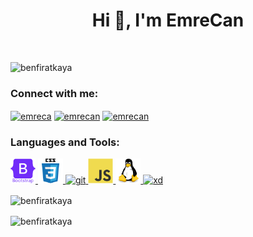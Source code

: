 <h1 align="center">Hi 👋, I'm EmreCan</h1>
<br>
<p align="left"> <img src="https://komarev.com/ghpvc/?username=benfiratkaya&label=Profile%20views&color=0e75b6&style=flat" alt="benfiratkaya" /> </p>

<h3 align="left">Connect with me:</h3>
<p align="left">
<a href="https://www.facebook.com/emre.xcn/" target="blank"><img align="center" src="https://cdn.jsdelivr.net/npm/simple-icons@3.0.1/icons/facebook.svg" alt="emreca" height="30" width="40" /></a>
<a href="https://linkedin.com/in/" target="blank"><img align="center" src="https://cdn.jsdelivr.net/npm/simple-icons@3.0.1/icons/linkedin.svg" alt="emrecan" height="30" width="40" /></a>
<a href="https://instagram.com/" target="blank"><img align="center" src="https://cdn.jsdelivr.net/npm/simple-icons@3.0.1/icons/instagram.svg" alt="emrecan" height="30" width="40" /></a>
</p>

<h3 align="left">Languages and Tools:</h3>
<p align="left"> <a href="https://getbootstrap.com" target="_blank"> <img src="https://raw.githubusercontent.com/devicons/devicon/master/icons/bootstrap/bootstrap-plain-wordmark.svg" alt="bootstrap" width="40" height="40"/> </a> <a href="https://www.w3schools.com/css/" target="_blank"> <img src="https://raw.githubusercontent.com/devicons/devicon/master/icons/css3/css3-original-wordmark.svg" alt="css3" width="40" height="40"/> </a> <a href="https://git-scm.com/" target="_blank"> <img src="https://www.vectorlogo.zone/logos/git-scm/git-scm-icon.svg" alt="git" width="40" height="40"/> </a> <a href="https://developer.mozilla.org/en-US/docs/Web/JavaScript" target="_blank"> <img src="https://raw.githubusercontent.com/devicons/devicon/master/icons/javascript/javascript-original.svg" alt="javascript" width="40" height="40"/> </a> <a href="https://www.linux.org/" target="_blank"> <img src="https://raw.githubusercontent.com/devicons/devicon/master/icons/linux/linux-original.svg" alt="linux" width="40" height="40"/> </a> <a href="https://www.adobe.com/products/xd.html" target="_blank"> <img src="https://cdn.worldvectorlogo.com/logos/adobe-xd.svg" alt="xd" width="40" height="40"/> </a> </p>

<p><img align="center" src="https://github-readme-stats.vercel.app/api/top-langs?username=benfiratkaya&show_icons=true&locale=en&layout=compact" alt="benfiratkaya" /></p>

<p><img align="center" src="https://github-readme-streak-stats.herokuapp.com/?user=benfiratkaya&" alt="benfiratkaya" /></p>

